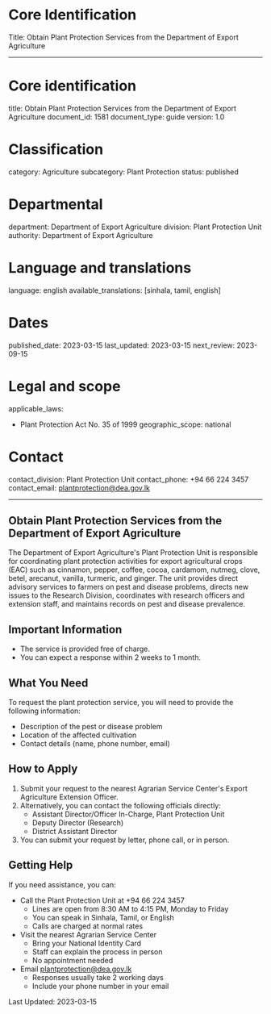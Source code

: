 # Core Identification
Title: Obtain Plant Protection Services from the Department of Export Agriculture

---
# Core identification
title: Obtain Plant Protection Services from the Department of Export Agriculture
document_id: 1581
document_type: guide
version: 1.0

# Classification
category: Agriculture
subcategory: Plant Protection
status: published

# Departmental
department: Department of Export Agriculture
division: Plant Protection Unit
authority: Department of Export Agriculture

# Language and translations
language: english
available_translations: [sinhala, tamil, english]

# Dates
published_date: 2023-03-15
last_updated: 2023-03-15
next_review: 2023-09-15

# Legal and scope
applicable_laws:
 - Plant Protection Act No. 35 of 1999
geographic_scope: national

# Contact
contact_division: Plant Protection Unit
contact_phone: +94 66 224 3457
contact_email: plantprotection@dea.gov.lk

---

## Obtain Plant Protection Services from the Department of Export Agriculture

The Department of Export Agriculture's Plant Protection Unit is responsible for coordinating plant protection activities for export agricultural crops (EAC) such as cinnamon, pepper, coffee, cocoa, cardamom, nutmeg, clove, betel, arecanut, vanilla, turmeric, and ginger. The unit provides direct advisory services to farmers on pest and disease problems, directs new issues to the Research Division, coordinates with research officers and extension staff, and maintains records on pest and disease prevalence.

## Important Information

- The service is provided free of charge.
- You can expect a response within 2 weeks to 1 month.

## What You Need

To request the plant protection service, you will need to provide the following information:
- Description of the pest or disease problem
- Location of the affected cultivation
- Contact details (name, phone number, email)

## How to Apply

1. Submit your request to the nearest Agrarian Service Center's Export Agriculture Extension Officer.
2. Alternatively, you can contact the following officials directly:
   - Assistant Director/Officer In-Charge, Plant Protection Unit
   - Deputy Director (Research)
   - District Assistant Director
3. You can submit your request by letter, phone call, or in person.

## Getting Help

If you need assistance, you can:
- Call the Plant Protection Unit at +94 66 224 3457
  - Lines are open from 8:30 AM to 4:15 PM, Monday to Friday
  - You can speak in Sinhala, Tamil, or English
  - Calls are charged at normal rates
- Visit the nearest Agrarian Service Center
  - Bring your National Identity Card
  - Staff can explain the process in person
  - No appointment needed
- Email plantprotection@dea.gov.lk
  - Responses usually take 2 working days
  - Include your phone number in your email

Last Updated: 2023-03-15
